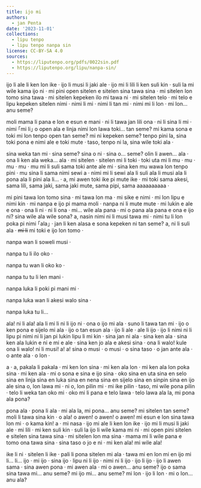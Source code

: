 ```yaml
---
title: ijo mi
authors:
  - jan Penta
date: '2023-11-01'
collections:
  - lipu tenpo
  - lipu tenpo nanpa sin
license: CC-BY-SA 4.0
sources:
  - https://liputenpo.org/pdfs/0022sin.pdf
  - https://liputenpo.org/lipu/nanpa-sin/
---
```


ijo li ale li ken lon ike · ijo li musi li jaki ale · ijo mi li lili li ken suli kin · suli la mi wile kama ijo ni · mi pini open sitelen e sitelen sina tawa sina · mi sitelen lon tomo sina tawa · mi sitelen kepeken ilo mi tawa ni · mi sitelen telo · mi telo e lipu kepeken sitelen nimi · nimi li mi · nimi li tan mi · nimi mi li lon · mi lon... anu seme?

moli mama li pana e lon e esun e mani · ni li tawa jan lili ona · ni li sina li mi · nimi ｢mi li｣ o open ala e linja nimi lon lawa toki… tan seme? mi kama sona e toki mi lon tenpo open tan seme? mi ni kepeken seme? tenpo pini la, sina toki pona e nimi ale e toki mute · taso, tenpo ni la, sina wile toki ala ·

sina weka tan mi · sina seme? sina o ni · sina o… seme? olin li awen… ala · ona li ken ala weka… ala · mi sitelen · sitelen mi li toki · toki uta mi li mu · mu · mu · mu · mu mi li suli sama toki ante ale mi · sina ken mu wawa lon tenpo pini · mu sina li sama nimi sewi a · nimi mi li sewi ala li suli ala li musi ala li pona ala li pini ala li… · a, mi awen toki ike pi mute ike · mi toki sama akesi, sama lili, sama jaki, sama jaki mute, sama pipi, sama aaaaaaaaaa ·

mi pini tawa lon tomo sina · mi tawa lon ma · mi sike e nimi · mi lon lipu e nimi kin · mi nanpa e ijo pi mama moli · nanpa ni li mute mute · mi lukin e ale e ona · ona li ni · ni li ona · mi… wile ala pana · mi o pana ala pana e ona e ijo ni? sina wile ala wile sona? a, nasin nimi ni li musi tawa mi · nimi tu li lon poka pi nimi ｢ala｣ · jan li ken alasa e sona kepeken ni tan seme? a, ni li suli ala · ~~mi li~~ mi toki e ijo lon tomo ·

nanpa wan li soweli musi ·

nanpa tu li ilo oko ·

nanpa tu wan li oko ko ·

nanpa tu tu li len mani ·

nanpa luka li poki pi mani mi ·

nanpa luka wan li akesi walo sina ·

nanpa luka tu li…

ala! ni li ala! ala li mi li ni li ijo ni · ona o ijo mi ala · suno li tawa tan mi · ijo o ken pona e sijelo mi ala · ijo o tan esun ala · ijo li ale · ale li ijo · ijo li nimi ni li lipu pi nimi ni li jan pi lukin lipu li mi kin · sina jan ni ala · sina ken ala · sina ken ala lukin e ni e mi e ale · sina ken jo ala e akesi sina · ona li walo! kule ona li walo! ni li musi! a! a! sina o musi · o musi · o sina taso · o jan ante ala · o ante ala · o lon ·

a · a, pakala li pakala · mi ken lon sina · mi ken ala lon · mi ken ala lon poka sina · mi ken ala · mi o sona e sina e ijo sina · oko sina en uta sina en selo sina en linja sina en luka sina en nena sina en sijelo sina en sinpin sina en ijo ale sina o, lon lawa mi · ni o, lon pilin mi · mi ike pilin · taso, mi wile pona pilin · telo li weka tan oko mi · oko mi li pana e telo lawa · telo lawa ala la, mi pona ala pona?

pona ala · pona li ala · mi ala la, mi pona… anu seme? mi sitelen tan seme? moli li tawa sina kin · o ala! o awen! o awen! o awen! mi esun e lon sina tawa lon mi · o kama kin! a · mi nasa · ijo mi ale li ken lon ike · ijo mi li musi li jaki ale · mi lili · mi ken suli kin · suli la ijo li wile kama mi ni · mi open pini sitelen e sitelen sina tawa sina · mi sitelen lon ma sina · mama mi li wile pana e tomo ona tawa sina · sina taso o jo e ni · mi ken ala! mi wile ala!

ike li ni · sitelen li ike · pali li pona sitelen mi ala · tawa mi en lon mi en ijo mi li… li… ijo · mi ijo · sina ijo · lipu ni li ijo · nimi ni li ijo · ijo li ijo · ijo li awen sama · sina awen pona · mi awen ala · mi o awen… anu seme? ijo o sama sina tawa mi… anu seme? mi ijo mi… anu seme? mi lon · ijo li lon · mi o lon… anu ala?